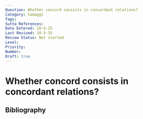 ```yaml
---
Question: Whether concord consists in concordant relations?
Category: Samaggī
Tags: 
Sutta References: 
Date Entered: 10-5-25
Last Revised: 10-5-25
Review Status: Not started
Level: 
Priority: 
Number: 
Draft: true
---
```


# Whether concord consists in concordant relations?

## Bibliography

<!-- 

Notes:



-->